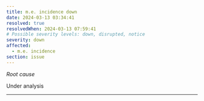 ```yaml
---
title: m.e. incidence down
date: 2024-03-13 03:34:41
resolved: true
resolvedWhen: 2024-03-13 07:59:41
# Possible severity levels: down, disrupted, notice
severity: down
affected:
  - m.e. incidence
section: issue
---
```


*Root cause*

Under analysis

---



